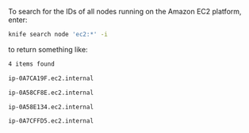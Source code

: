 To search for the IDs of all nodes running on the Amazon EC2 platform,
enter:

```bash
knife search node 'ec2:*' -i
```

to return something like:

```bash
4 items found

ip-0A7CA19F.ec2.internal

ip-0A58CF8E.ec2.internal

ip-0A58E134.ec2.internal

ip-0A7CFFD5.ec2.internal
```
